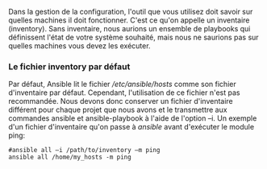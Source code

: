 Dans la gestion de la configuration, l'outil que vous utilisez doit savoir sur quelles machines il doit fonctionner. C'est ce qu'on appelle un inventaire (inventory). Sans inventaire, nous aurions un ensemble de playbooks qui définissent l'état de votre système souhaité, mais nous ne saurions pas sur quelles machines vous devez les exécuter.  

### Le fichier inventory par défaut ###

Par défaut, Ansible lit le fichier _/etc/ansible/hosts_ comme son fichier d'inventaire par défaut. Cependant, l'utilisation de ce fichier n'est pas recommandée. Nous devons donc conserver un fichier d'inventaire différent pour chaque projet que nous avons et le transmettre aux commandes ansible et ansible-playbook à l'aide de l'option –i. Un exemple d'un fichier d'inventaire qu'on passe à _ansible_ avant d'exécuter le module ping:

```
#ansible all –i /path/to/inventory –m ping
ansible all /home/my_hosts -m ping
```
